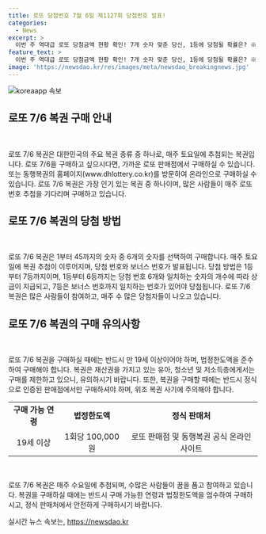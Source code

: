 ```yaml
---
title: 로또 당첨번호 7월 6일 제1127회 당첨번호 발표!
categories:
  - News
excerpt: >
  이번 주 역대급 로또 당첨금액 현황 확인! 7개 숫자 맞춘 당신, 1등에 당첨될 확률은? ※ 자세한 내용은 동행복권 홈페이지에서 확인하세요.
feature_text: >
  이번 주 역대급 로또 당첨금액 현황 확인! 7개 숫자 맞춘 당신, 1등에 당첨될 확률은? ※ 자세한 내용은 동행복권 홈페이지에서 확인하세요.
image: 'https://newsdao.kr/res/images/meta/newsdao_breakingnews.jpg'
---
```


<p><img src="httpss://newsdao.kr/res/images/meta/newsdao_breakingnews.jpg" alt="koreaapp 속보" /></p>

<h2 data-ke-size="size26">로또 7/6 복권 구매 안내</h2>

<p data-ke-size="size16">&nbsp;</p>

<p>로또 7/6 복권은 대한민국의 주요 복권 종류 중 하나로, 매주 토요일에 추첨되는 복권입니다. 로또 7/6을 구매하고 싶으시다면, 가까운 로또 판매점에서 구매하실 수 있습니다. 또는 동행복권의 홈페이지(www.dhlottery.co.kr)를 방문하여 온라인으로 구매하실 수 있습니다. 로또 7/6 복권은 가장 인기 있는 복권 중 하나이며, 많은 사람들이 매주 로또 번호 추첨을 기다리며 구매하고 있습니다.</p></p>

<h2 data-ke-size="size26">로또 7/6 복권의 당첨 방법</h2>

<p data-ke-size="size16">&nbsp;</p>

<p>로또 7/6 복권은 1부터 45까지의 숫자 중 6개의 숫자를 선택하여 구매합니다. 매주 토요일에 복권 추첨이 이루어지며, 당첨 번호와 보너스 번호가 발표됩니다. 당첨 방법은 1등부터 7등까지이며, 1등부터 6등까지는 당첨 번호 6개와 일치하는 숫자의 개수에 따라 상금이 지급되고, 7등은 보너스 번호까지 일치하는 번호가 있어야 당첨됩니다. 로또 7/6 복권은 많은 사람들이 참여하고, 매주 수 많은 당첨자들이 나오고 있습니다.</p>

<h2 data-ke-size="size26">로또 7/6 복권의 구매 유의사항</h2>

<p data-ke-size="size16">&nbsp;</p>

<p>로또 7/6 복권을 구매하실 때에는 반드시 만 19세 이상이어야 하며, 법정한도액을 준수하여 구매해야 합니다. 복권은 재산권을 가지고 있는 유아, 청소년 및 저소득층에게서는 구매를 제한하고 있으니, 유의하시기 바랍니다. 또한, 복권을 구매할 때에는 반드시 정식으로 인증된 판매점에서만 구매하셔야 하며, 위조 복권 사기에 주의해야 합니다.</p>

<table>
  <tbody>
    <tr>
      <td style="text-align: center; height: 17px;"><b>구매 가능 연령</b></td>
      <td style="text-align: center; height: 17px;"><b>법정한도액</b></td>
      <td style="text-align: center; height: 17px;"><b>정식 판매처</b></td>
    </tr>
    <tr>
      <td style="text-align: center;">19세 이상</td>
      <td style="text-align: center;">1회당 100,000원</td>
      <td style="text-align: center;">로또 판매점 및 동행복권 공식 온라인 사이트</td>
    </tr>
  </tbody>
</table>

<p data-ke-size="size16">&nbsp;</p>

<p>로또 7/6 복권은 매주 수요일에 추첨되며, 수많은 사람들이 꿈을 품고 참여하고 있습니다. 복권을 구매하실 때에는 반드시 구매 가능한 연령과 법정한도액을 엄수하여 구매하시고, 정식 판매처에서 안전하게 구매하시기 바랍니다.</p>
실시간 뉴스 속보는, <a href="https://newsdao.kr" rel="dofollow">https://newsdao.kr</a>


